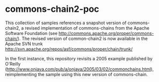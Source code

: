 commons-chain2-poc
==================

This collection of samples references a snapshot version of commons-chain2, a revised implementation of 
commons-chains from the Apache Software Foundation (see http://commons.apache.org/proper/commons-chain/). The revised version of common-chain2 is now available in the Apache SVN trunk http://svn.apache.org/repos/asf/commons/proper/chain/trunk/ 

In the first instance, this repository revisits a 2005 example published by 
O'Reilly (http://www.onjava.com/pub/a/onjava/2005/03/02/commonchains.html), reimplementing the sample using this new version
of commons-chain.
